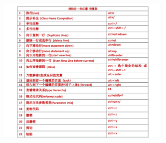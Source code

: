 ![title](https://raw.githubusercontent.com/XJZ-0707/imge/master/gitnote/2019/09/12/1-1568295287266.png)